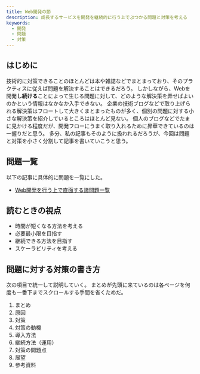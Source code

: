 ```yaml
---
title: Web開発の節
description: 成長するサービスを開発を継続的に行う上でぶつかる問題と対策を考える
keywords:
  - 開発
  - 問題
  - 対策
---
```


## はじめに

技術的に対策できることのほとんどは本や雑誌などでまとまっており、そのプラクティスに従えば問題を解決することはできるだろう。
しかしながら、Webを開発**し続ける**ことによって生じる問題に対して、どのような解決策を弄せばよいのかという情報はなかなか入手できない。
企業の技術ブログなどで取り上げられる解決策はフロートして大きくまとまったものが多く、個別の問題に対する小さな解決策を紹介しているところはほとんど見ない。
個人のブログなどでたまに見かける程度だが、開発フローにうまく取り入れるために昇華できているのは一握りだと思う。
多分、私の記事もそのように扱われるだろうが、今回は問題と対策を小さく分割して記事を書いていこうと思う。

## 問題一覧

以下の記事に具体的に問題を一覧にした。

* [Web開発を行う上で直面する諸問題一覧](./problems)

## 読むときの視点

* 時間が短くなる方法を考える
* 必要最小限を目指す
* 継続できる方法を目指す
* スケーラビリティを考える

## 問題に対する対策の書き方

次の項目で統一して説明していく。
まとめが先頭に来ているのは各ページを何度も一番下までスクロールする手間を省くためだ。

1. まとめ
2. 原因
3. 対策
4. 対策の動機
5. 導入方法
6. 継続方法（運用）
7. 対策の問題点
8. 展望
9. 参考資料

